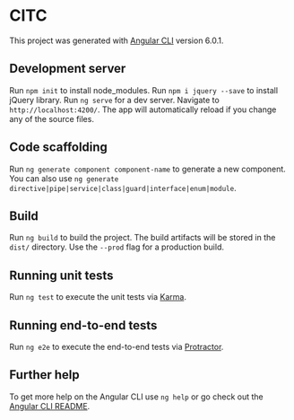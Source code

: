 # CITC

This project was generated with [Angular CLI](https://github.com/angular/angular-cli) version 6.0.1.


## Development server
Run `npm init` to install node_modules.
Run `npm i jquery --save` to install jQuery library.
Run `ng serve` for a dev server. Navigate to `http://localhost:4200/`. The app will automatically reload if you change any of the source files.



## Code scaffolding
Run `ng generate component component-name` to generate a new component. You can also use `ng generate directive|pipe|service|class|guard|interface|enum|module`.

## Build

Run `ng build` to build the project. The build artifacts will be stored in the `dist/` directory. Use the `--prod` flag for a production build.

## Running unit tests

Run `ng test` to execute the unit tests via [Karma](https://karma-runner.github.io).

## Running end-to-end tests

Run `ng e2e` to execute the end-to-end tests via [Protractor](http://www.protractortest.org/).

## Further help

To get more help on the Angular CLI use `ng help` or go check out the [Angular CLI README](https://github.com/angular/angular-cli/blob/master/README.md).

